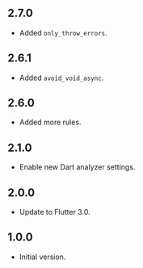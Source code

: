 ## 2.7.0

- Added `only_throw_errors`.

## 2.6.1

- Added `avoid_void_async`.

## 2.6.0

- Added more rules.

## 2.1.0

- Enable new Dart analyzer settings.

## 2.0.0

- Update to Flutter 3.0.

## 1.0.0

- Initial version.
